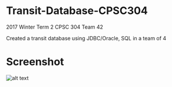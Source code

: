 # Transit-Database-CPSC304

2017 Winter Term 2
CPSC 304 Team 42

Created a transit database using JDBC/Oracle, SQL in a team of 4

# Screenshot

![alt text](https://ibb.co/b1VVgJ)
